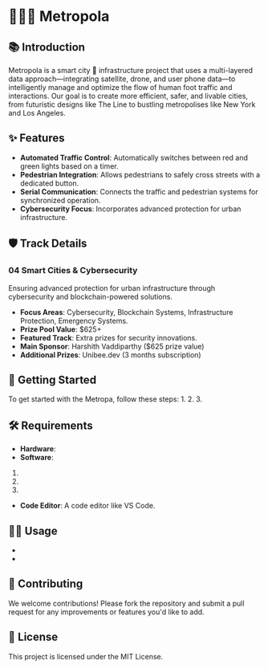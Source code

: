 # 🚦🌆💡 Metropola

## 📚 Introduction
Metropola is a smart city 🚥 infrastructure project that uses a multi-layered data approach—integrating satellite, drone, and user phone data—to intelligently manage and optimize the flow of human foot traffic and interactions. Our goal is to create more efficient, safer, and livable cities, from futuristic designs like The Line to bustling metropolises like New York and Los Angeles.  


## ✨ Features
- **Automated Traffic Control**: Automatically switches between red and green lights based on a timer.
- **Pedestrian Integration**: Allows pedestrians to safely cross streets with a dedicated button.
- **Serial Communication**: Connects the traffic and pedestrian systems for synchronized operation.
- **Cybersecurity Focus**: Incorporates advanced protection for urban infrastructure.

## 🛡️ Track Details
### 04 Smart Cities & Cybersecurity
Ensuring advanced protection for urban infrastructure through cybersecurity and blockchain-powered solutions.

- **Focus Areas**: Cybersecurity, Blockchain Systems, Infrastructure Protection, Emergency Systems.
- **Prize Pool Value**: $625+
- **Featured Track**: Extra prizes for security innovations.
- **Main Sponsor**: Harshith Vaddiparthy ($625 prize value)
- **Additional Prizes**: Unibee.dev (3 months subscription)

## 🚀 Getting Started
To get started with the Metropa, follow these steps:
1. 
2.
3. 

## 🛠️ Requirements
- **Hardware**: 
- **Software**: 
1. 
2. 
3. 
- **Code Editor**: A code editor like VS Code.

## 🏃‍♂️ Usage
- 
-

## 🤝 Contributing
We welcome contributions! Please fork the repository and submit a pull request for any improvements or features you'd like to add.

## 📄 License
This project is licensed under the MIT License.
